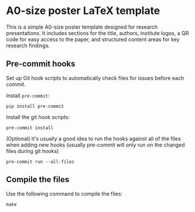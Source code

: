# A0-size poster LaTeX template

This is a simple A0-size poster template designed for research presentations. It includes sections for the title, authors, institute logos, a QR code for easy access to the paper, and structured content areas for key research findings.

## Pre-commit hooks

Set up Git hook scripts to automatically check files for issues before each commit.

Install `pre-commit`:

```console
pip install pre-commit
```

Install the git hook scripts:

```console
pre-commit install
```

(Optional) it's usually a good idea to run the hooks against all of the files when adding new hooks (usually pre-commit will only run on the changed files during git hooks)

```console
pre-commit run --all-files
```

## Compile the files

Use the following command to compile the files:

```console
make
```
